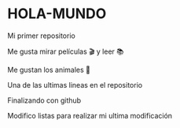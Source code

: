 # HOLA-MUNDO

Mi primer repositorio

Me gusta mirar películas 🎬 y leer 📚

Me gustan los animales 🐾

Una de las ultimas lineas en el repositorio

Finalizando con github

Modifico listas
para realizar mi ultima modificación


